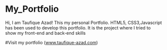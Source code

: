 # My_Portfolio

Hi, I am Taufique Azad! This my personal Portfolio.
HTML5, CSS3,Javascript has been used to develop this portfolio. It is the project where I tried to show my front-end and back-end skills

#Visit my portfolio (www.taufique-azad.com)


